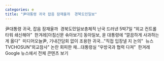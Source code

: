 ```yaml
---
categories: e
title: "尹대통령 귀국 잡음 잠재울까  경북도민일보"
---
```

尹대통령 귀국, 잡음 잠재울까&nbsp;&nbsp;경북도민일보총체적 난국 드러낸 5박7일 “외교 컨트롤타워 쇄신해야”&nbsp;&nbsp;한겨레[아침신문 솎아보기] 동아일보, 윤 대통령에 “깔끔하게 사과하는 게 옳다”&nbsp;&nbsp;미디어오늘尹, 기내간담회 없이 조용한 귀국…"직접 입장낼 지 논의"&nbsp;&nbsp;뉴스TVCHOSUN"외교참사" 논란 회피한 채…대통령실 “우방국과 협력 다져”&nbsp;&nbsp;한겨레Google 뉴스에서 전체 콘텐츠 보기